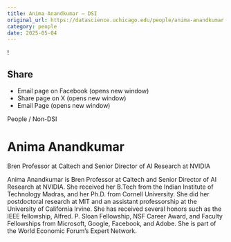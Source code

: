 ```yaml
---
title: Anima Anandkumar – DSI
original_url: https://datascience.uchicago.edu/people/anima-anandkumar
category: people
date: 2025-05-04
---
```


<!-- Table-like structure detected -->

!

## Share

* Email page on Facebook (opens new window)
* Share page on X (opens new window)
* Email Page (opens new window)

<!-- Table-like structure detected -->

People / Non-DSI

# Anima Anandkumar

Bren Professor at Caltech and Senior Director of AI Research at NVIDIA

Anima Anandkumar is Bren Professor at Caltech and Senior Director of AI Research at NVIDIA. She received her B.Tech from the Indian Institute of Technology Madras, and her Ph.D. from Cornell University. She did her postdoctoral research at MIT and an assistant professorship at the University of California Irvine. She has received several honors such as the IEEE fellowship, Alfred. P. Sloan Fellowship, NSF Career Award, and Faculty Fellowships from Microsoft, Google, Facebook, and Adobe. She is part of the World Economic Forum’s Expert Network.